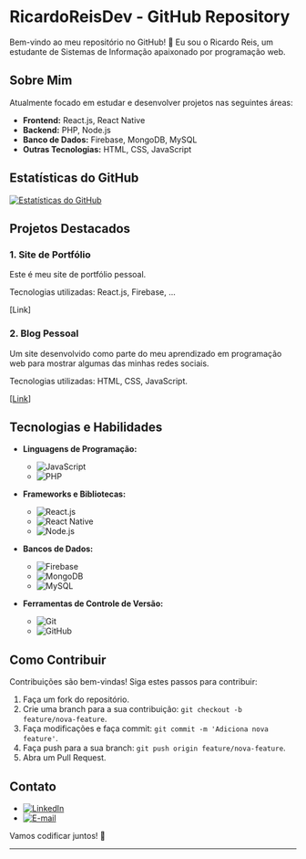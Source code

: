 # RicardoReisDev - GitHub Repository

Bem-vindo ao meu repositório no GitHub! 👋 Eu sou o Ricardo Reis, um estudante de Sistemas de Informação apaixonado por programação web.

## Sobre Mim

Atualmente focado em estudar e desenvolver projetos nas seguintes áreas:

- **Frontend:** React.js, React Native
- **Backend:** PHP, Node.js
- **Banco de Dados:** Firebase, MongoDB, MySQL
- **Outras Tecnologias:** HTML, CSS, JavaScript

## Estatísticas do GitHub

[![Estatísticas do GitHub](https://github-readme-stats.vercel.app/api?username=RicardoReisDev&show_icons=true&theme=star-wars)](https://github.com/anuraghazra/github-readme-stats)

## Projetos Destacados

### 1. Site de Portfólio

Este é meu site de portfólio pessoal.

Tecnologias utilizadas: React.js, Firebase, ...

[Link]

### 2. Blog Pessoal

Um site desenvolvido como parte do meu aprendizado em programação web para mostrar algumas das minhas redes sociais.

Tecnologias utilizadas: HTML, CSS, JavaScript.

[[Link](https://ricardoreisdev.github.io/Social-Media-Projects/)]

## Tecnologias e Habilidades

- **Linguagens de Programação:**
  - ![JavaScript](https://img.shields.io/badge/-JavaScript-F7DF1E?logo=javascript&logoColor=white)
  - ![PHP](https://img.shields.io/badge/-PHP-777BB4?logo=php&logoColor=white)

- **Frameworks e Bibliotecas:**
  - ![React.js](https://img.shields.io/badge/-React.js-61DAFB?logo=react&logoColor=white)
  - ![React Native](https://img.shields.io/badge/-React_Native-61DAFB?logo=react&logoColor=white)
  - ![Node.js](https://img.shields.io/badge/-Node.js-339933?logo=node.js&logoColor=white)

- **Bancos de Dados:**
  - ![Firebase](https://img.shields.io/badge/-Firebase-FFCA28?logo=firebase&logoColor=white)
  - ![MongoDB](https://img.shields.io/badge/-MongoDB-47A248?logo=mongodb&logoColor=white)
  - ![MySQL](https://img.shields.io/badge/-MySQL-4479A1?logo=mysql&logoColor=white)

- **Ferramentas de Controle de Versão:**
  - ![Git](https://img.shields.io/badge/-Git-F05032?logo=git&logoColor=white)
  - ![GitHub](https://img.shields.io/badge/-GitHub-181717?logo=github&logoColor=white)

## Como Contribuir

Contribuições são bem-vindas! Siga estes passos para contribuir:

1. Faça um fork do repositório.
2. Crie uma branch para a sua contribuição: `git checkout -b feature/nova-feature`.
3. Faça modificações e faça commit: `git commit -m 'Adiciona nova feature'`.
4. Faça push para a sua branch: `git push origin feature/nova-feature`.
5. Abra um Pull Request.

## Contato

- [![LinkedIn](https://img.shields.io/badge/-LinkedIn-0077B5?logo=linkedin&logoColor=white)](https://www.linkedin.com/in/ricardo-reis-0a7021292/)
- [![E-mail](https://img.shields.io/badge/-E--mail-D14836?logo=gmail&logoColor=white)](mailto:ricardoreisdev@gmail.com)

Vamos codificar juntos! 🚀

---
